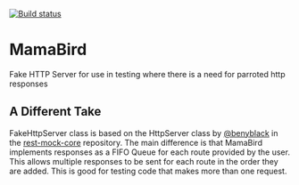 [![Build status](https://ci.appveyor.com/api/projects/status/9iml10349ue5v87u?svg=true)](https://ci.appveyor.com/project/robertruetz/mamabird)

# MamaBird
Fake HTTP Server for use in testing where there is a need for parroted http responses

A Different Take
----------------
FakeHttpServer class is based on the HttpServer class by [@benyblack](https://github.com/benyblack) in the [rest-mock-core](https://github.com/benyblack/rest-mock-core) repository. The main difference is that MamaBird implements responses as a FIFO Queue for each route provided by the user. This allows multiple responses to be sent for each route in the order they are added. This is good for testing code that makes more than one request. 